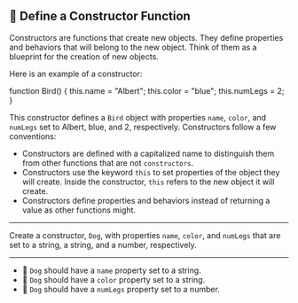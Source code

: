 🚀 Define a Constructor Function
--------------------------------

Constructors are functions that create new objects. They define properties and behaviors that will belong to the new object. Think of them as a blueprint for the creation of new objects.

Here is an example of a constructor:

function Bird() {
  this.name = "Albert";
  this.color = "blue";
  this.numLegs = 2;
}

This constructor defines a `Bird` object with properties `name`, `color`, and `numLegs` set to Albert, blue, and 2, respectively. Constructors follow a few conventions:

*   Constructors are defined with a capitalized name to distinguish them from other functions that are not `constructors`.
*   Constructors use the keyword `this` to set properties of the object they will create. Inside the constructor, `this` refers to the new object it will create.
*   Constructors define properties and behaviors instead of returning a value as other functions might.

* * *

Create a constructor, `Dog`, with properties `name`, `color`, and `numLegs` that are set to a string, a string, and a number, respectively.

* * *

*   🧪 `Dog` should have a `name` property set to a string.
*   🧪 `Dog` should have a `color` property set to a string.
*   🧪 `Dog` should have a `numLegs` property set to a number.